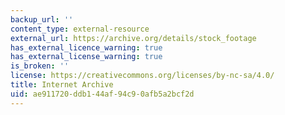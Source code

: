```yaml
---
backup_url: ''
content_type: external-resource
external_url: https://archive.org/details/stock_footage
has_external_licence_warning: true
has_external_license_warning: true
is_broken: ''
license: https://creativecommons.org/licenses/by-nc-sa/4.0/
title: Internet Archive
uid: ae911720-ddb1-44af-94c9-0afb5a2bcf2d
---
```

